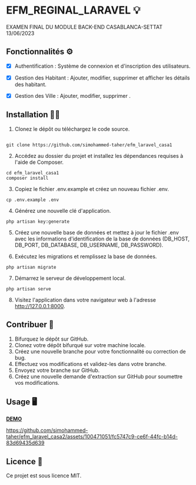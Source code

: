 # EFM_REGINAL_LARAVEL 💡

EXAMEN FINAL DU MODULE BACK-END CASABLANCA-SETTAT 13/06/2023

## Fonctionnalités ⚙️

-   [x] Authentification : Système de connexion et d'inscription des utilisateurs.

-   [x] Gestion des Habitant : Ajouter, modifier, supprimer et afficher les détails des habitant.

-   [x] Gestion des Ville : Ajouter, modifier, supprimer .

## Installation 👨‍🔧

1. Clonez le dépôt ou téléchargez le code source.

```

git clone https://github.com/simohammed-taher/efm_laravel_casa1
```

2. Accédez au dossier du projet et installez les dépendances requises à l'aide de Composer.

```
cd efm_laravel_casa1
composer install
```

3. Copiez le fichier .env.example et créez un nouveau fichier .env.

```
cp .env.example .env
```

4. Générez une nouvelle clé d'application.

```
php artisan key:generate
```

5. Créez une nouvelle base de données et mettez à jour le fichier .env avec les informations d'identification de la base de données (DB_HOST, DB_PORT, DB_DATABASE, DB_USERNAME, DB_PASSWORD).

6. Exécutez les migrations et remplissez la base de données.

```
php artisan migrate
```

7. Démarrez le serveur de développement local.

```
php artisan serve
```

8. Visitez l'application dans votre navigateur web à l'adresse http://127.0.0.1:8000.

## Contribuer 👨

1. Bifurquez le dépôt sur GitHub.
2. Clonez votre dépôt bifurqué sur votre machine locale.
3. Créez une nouvelle branche pour votre fonctionnalité ou correction de bug.
4. Effectuez vos modifications et validez-les dans votre branche.
5. Envoyez votre branche sur GitHub.
6. Créez une nouvelle demande d'extraction sur GitHub pour soumettre vos modifications.

## Usage 🖥️

[**DEMO**](https://github.com/simohammed-taher/efm_laravel_casa1)

https://github.com/simohammed-taher/efm_laravel_casa2/assets/100471051/fc5747c9-ce6f-44fc-b14d-83d69435d639

## Licence 📝

Ce projet est sous licence MIT.
